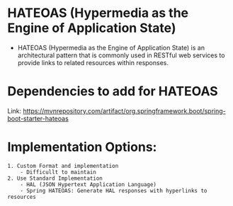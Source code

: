 # HATEOAS (Hypermedia as the Engine of Application State)
  - HATEOAS (Hypermedia as the Engine of Application State) is an architectural pattern that is commonly used in RESTful web services to provide links to related resources within responses.

# Dependencies to add for HATEOAS

Link: https://mvnrepository.com/artifact/org.springframework.boot/spring-boot-starter-hateoas

# Implementation Options:
    1. Custom Format and implementation
        - Difficullt to maintain
    2. Use Standard Implementation 
        - HAL (JSON Hypertext Application Language)
        - Spring HATEOAS: Generate HAL responses with hyperlinks to resources
        

